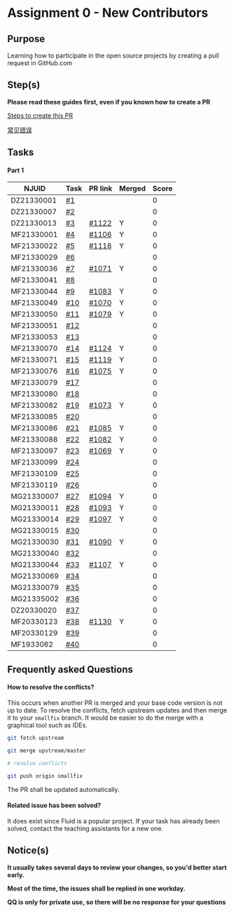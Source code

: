 # Assignment 0 - New Contributors

## Purpose

Learning how to participate in the open source projects by creating a pull request in GitHub.com

## Step(s)

**Please read these guides first, even if you known how to create a PR**

[Steps to create this PR](How-To.md)

[常见错误](Errors.md)

## Tasks

#### Part 1 

| NJUID | Task | PR link | Merged | Score |
|---|---|---|---|---|
DZ21330001|[#1](https://github.com/PasaLab/MR-Course-Assignments/blob/fall-2021/issue_list.md#task-1)  |  |  | 0 |
DZ21330007|[#2](https://github.com/PasaLab/MR-Course-Assignments/blob/fall-2021/issue_list.md#task-2)  |  |  | 0 |
DZ21330013|[#3](https://github.com/PasaLab/MR-Course-Assignments/blob/fall-2021/issue_list.md#task-3)  | [#1122](https://github.com/fluid-cloudnative/fluid/pull/1122)   | Y | 0 |
MF21330001|[#4](https://github.com/PasaLab/MR-Course-Assignments/blob/fall-2021/issue_list.md#task-4)  | [#1106](https://github.com/fluid-cloudnative/fluid/pull/1106)   | Y | 0 |
MF21330022|[#5](https://github.com/PasaLab/MR-Course-Assignments/blob/fall-2021/issue_list.md#task-5)  | [#1118](https://github.com/fluid-cloudnative/fluid/pull/1118)   | Y | 0 |
MF21330029|[#6](https://github.com/PasaLab/MR-Course-Assignments/blob/fall-2021/issue_list.md#task-6)  |  |  | 0 |
MF21330036|[#7](https://github.com/PasaLab/MR-Course-Assignments/blob/fall-2021/issue_list.md#task-7)  | [#1071](https://github.com/fluid-cloudnative/fluid/pull/1071)   | Y | 0 |
MF21330041|[#8](https://github.com/PasaLab/MR-Course-Assignments/blob/fall-2021/issue_list.md#task-8)  |  |  | 0 |
MF21330044|[#9](https://github.com/PasaLab/MR-Course-Assignments/blob/fall-2021/issue_list.md#task-9)  | [#1083](https://github.com/fluid-cloudnative/fluid/pull/1083)   | Y | 0 |
MF21330049|[#10](https://github.com/PasaLab/MR-Course-Assignments/blob/fall-2021/issue_list.md#task-10)  | [#1070](https://github.com/fluid-cloudnative/fluid/pull/1070)   | Y | 0 |
MF21330050|[#11](https://github.com/PasaLab/MR-Course-Assignments/blob/fall-2021/issue_list.md#task-11)  | [#1079](https://github.com/fluid-cloudnative/fluid/pull/1079)   | Y | 0 |
MF21330051|[#12](https://github.com/PasaLab/MR-Course-Assignments/blob/fall-2021/issue_list.md#task-12)  |  |  | 0 |
MF21330053|[#13](https://github.com/PasaLab/MR-Course-Assignments/blob/fall-2021/issue_list.md#task-13)  |  |  | 0 |
MF21330070|[#14](https://github.com/PasaLab/MR-Course-Assignments/blob/fall-2021/issue_list.md#task-14)  | [#1124](https://github.com/fluid-cloudnative/fluid/pull/1124)   | Y | 0 |
MF21330071|[#15](https://github.com/PasaLab/MR-Course-Assignments/blob/fall-2021/issue_list.md#task-15)  | [#1119](https://github.com/fluid-cloudnative/fluid/pull/1119)   | Y | 0 |
MF21330076|[#16](https://github.com/PasaLab/MR-Course-Assignments/blob/fall-2021/issue_list.md#task-16)  | [#1075](https://github.com/fluid-cloudnative/fluid/pull/1075)   | Y | 0 |
MF21330079|[#17](https://github.com/PasaLab/MR-Course-Assignments/blob/fall-2021/issue_list.md#task-17)  |  |  | 0 |
MF21330080|[#18](https://github.com/PasaLab/MR-Course-Assignments/blob/fall-2021/issue_list.md#task-18)  |  |  | 0 |
MF21330082|[#19](https://github.com/PasaLab/MR-Course-Assignments/blob/fall-2021/issue_list.md#task-19)  | [#1073](https://github.com/fluid-cloudnative/fluid/pull/1073)   | Y | 0 |
MF21330085|[#20](https://github.com/PasaLab/MR-Course-Assignments/blob/fall-2021/issue_list.md#task-20)  |  |  | 0 |
MF21330086|[#21](https://github.com/PasaLab/MR-Course-Assignments/blob/fall-2021/issue_list.md#task-21)  | [#1085](https://github.com/fluid-cloudnative/fluid/pull/1085)   | Y | 0 |
MF21330088|[#22](https://github.com/PasaLab/MR-Course-Assignments/blob/fall-2021/issue_list.md#task-22)  | [#1082](https://github.com/fluid-cloudnative/fluid/pull/1082)   | Y | 0 |
MF21330097|[#23](https://github.com/PasaLab/MR-Course-Assignments/blob/fall-2021/issue_list.md#task-23)  | [#1069](https://github.com/fluid-cloudnative/fluid/pull/1069)   | Y | 0 |
MF21330099|[#24](https://github.com/PasaLab/MR-Course-Assignments/blob/fall-2021/issue_list.md#task-24)  |  |  | 0 |
MF21330109|[#25](https://github.com/PasaLab/MR-Course-Assignments/blob/fall-2021/issue_list.md#task-25)  |  |  | 0 |
MF21330119|[#26](https://github.com/PasaLab/MR-Course-Assignments/blob/fall-2021/issue_list.md#task-26)  |  |  | 0 |
MG21330007|[#27](https://github.com/PasaLab/MR-Course-Assignments/blob/fall-2021/issue_list.md#task-27)  | [#1094](https://github.com/fluid-cloudnative/fluid/pull/1094)   | Y | 0 |
MG21330011|[#28](https://github.com/PasaLab/MR-Course-Assignments/blob/fall-2021/issue_list.md#task-28)  | [#1093](https://github.com/fluid-cloudnative/fluid/pull/1093)   | Y | 0 |
MG21330014|[#29](https://github.com/PasaLab/MR-Course-Assignments/blob/fall-2021/issue_list.md#task-29)  | [#1097](https://github.com/fluid-cloudnative/fluid/pull/1097)   | Y | 0 |
MG21330015|[#30](https://github.com/PasaLab/MR-Course-Assignments/blob/fall-2021/issue_list.md#task-30)  |  |  | 0 |
MG21330030|[#31](https://github.com/PasaLab/MR-Course-Assignments/blob/fall-2021/issue_list.md#task-31)  | [#1090](https://github.com/fluid-cloudnative/fluid/pull/1090)   | Y | 0 |
MG21330040|[#32](https://github.com/PasaLab/MR-Course-Assignments/blob/fall-2021/issue_list.md#task-32)  |  |  | 0 |
MG21330044|[#33](https://github.com/PasaLab/MR-Course-Assignments/blob/fall-2021/issue_list.md#task-33)  | [#1107](https://github.com/fluid-cloudnative/fluid/pull/1107)   | Y | 0 |
MG21330069|[#34](https://github.com/PasaLab/MR-Course-Assignments/blob/fall-2021/issue_list.md#task-34)  |  |  | 0 |
MG21330079|[#35](https://github.com/PasaLab/MR-Course-Assignments/blob/fall-2021/issue_list.md#task-35)  |  |  | 0 |
MG21335002|[#36](https://github.com/PasaLab/MR-Course-Assignments/blob/fall-2021/issue_list.md#task-36)  |  |  | 0 |
DZ20330020|[#37](https://github.com/PasaLab/MR-Course-Assignments/blob/fall-2021/issue_list.md#task-37)  |  |  | 0 |
MF20330123|[#38](https://github.com/PasaLab/MR-Course-Assignments/blob/fall-2021/issue_list.md#task-38)  | [#1130](https://github.com/fluid-cloudnative/fluid/pull/1130)   | Y | 0 |
MF20330129|[#39](https://github.com/PasaLab/MR-Course-Assignments/blob/fall-2021/issue_list.md#task-39)  |  |  | 0 |
MF1933062|[#40](https://github.com/PasaLab/MR-Course-Assignments/blob/fall-2021/issue_list.md#task-40)  |  |  | 0 |

## Frequently asked Questions

#### How to resolve the conflicts?

This occurs when another PR is merged and your base code version is not up to date. To resolve the conflicts, fetch upstream updates and then merge it to your `smallfix` branch. It would be easier to do the merge with a graphical tool such as IDEs.

```bash
git fetch upstream

git merge upstream/master

# resolve conflicts

git push origin smallfix
```

The PR shall be updated automatically.

#### Related issue has been solved?

It does exist since Fluid is a popular project. If your task has already been solved, contact the teaching assistants for a new one.

## Notice(s)

**It usually takes several days to review your changes, so you'd better start early.**

**Most of the time, the issues shall be replied in one workday.**

**QQ is only for private use, so there will be no response for your questions**
